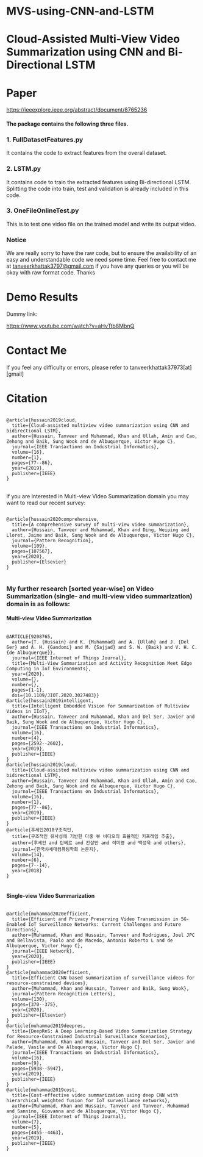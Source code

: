 # MVS-using-CNN-and-LSTM
Cloud-Assisted Multi-View Video Summarization using CNN and Bi-Directional LSTM 
==================

Paper
=========
https://ieeexplore.ieee.org/abstract/document/8765236

#### The package contains the following three files.

### 1. FullDatasetFeatures.py
It contains the code to extract features from the overall dataset. 

### 2. LSTM.py
It contains code to train the extracted features using Bi-directional LSTM. Splitting the code into train, test and validation is already included in this code.

### 3. OneFileOnlineTest.py
This is to test one video file on the trained model and write its output video.

### Notice
We are really sorry to have the raw code, but to ensure the availability of an easy and understandable code we need some time.
Feel free to contact me at tanveerkhattak3797@gmail.com if you have any queries or you will be okay with raw format code.
Thanks

Demo Results 
=========
Dummy link:

https://www.youtube.com/watch?v=aHvTtb8MbnQ


Contact Me
========
If you feel any difficulty or errors, please refer to tanveerkhattak37973[at][gmail]


# Citation
<pre>
<code>
@article{hussain2019cloud,
  title={Cloud-assisted multiview video summarization using CNN and bidirectional LSTM},
  author={Hussain, Tanveer and Muhammad, Khan and Ullah, Amin and Cao, Zehong and Baik, Sung Wook and de Albuquerque, Victor Hugo C},
  journal={IEEE Transactions on Industrial Informatics},
  volume={16},
  number={1},
  pages={77--86},
  year={2019},
  publisher={IEEE}
}
</code>
</pre>

If you are interested in Multi-view Video Summarization domain you may want to read our recent survey:

<pre>
<code>
@article{hussain2020comprehensive,
  title={A comprehensive survey of multi-view video summarization},
  author={Hussain, Tanveer and Muhammad, Khan and Ding, Weiping and Lloret, Jaime and Baik, Sung Wook and de Albuquerque, Victor Hugo C},
  journal={Pattern Recognition},
  volume={109},
  pages={107567},
  year={2020},
  publisher={Elsevier}
}
</code>
</pre>

### My further research [sorted year-wise] on Video Summarization (single- and multi-view video summarization) domain is as follows:
#### Multi-view Video Summarization
<pre>
<code>
@ARTICLE{9208765,
  author={T. {Hussain} and K. {Muhammad} and A. {Ullah} and J. {Del Ser} and A. H. {Gandomi} and M. {Sajjad} and S. W. {Baik} and V. H. C. {de Albuquerque}},
  journal={IEEE Internet of Things Journal}, 
  title={Multi-View Summarization and Activity Recognition Meet Edge Computing in IoT Environments}, 
  year={2020},
  volume={},
  number={},
  pages={1-1},
  doi={10.1109/JIOT.2020.3027483}}
@article{hussain2019intelligent,
  title={Intelligent Embedded Vision for Summarization of Multiview Videos in IIoT},
  author={Hussain, Tanveer and Muhammad, Khan and Del Ser, Javier and Baik, Sung Wook and de Albuquerque, Victor Hugo C},
  journal={IEEE Transactions on Industrial Informatics},
  volume={16},
  number={4},
  pages={2592--2602},
  year={2019},
  publisher={IEEE}
}
@article{hussain2019cloud,
  title={Cloud-assisted multiview video summarization using CNN and bidirectional LSTM},
  author={Hussain, Tanveer and Muhammad, Khan and Ullah, Amin and Cao, Zehong and Baik, Sung Wook and de Albuquerque, Victor Hugo C},
  journal={IEEE Transactions on Industrial Informatics},
  volume={16},
  number={1},
  pages={77--86},
  year={2019},
  publisher={IEEE}
}
@article{후세인2018구조적인,
  title={구조적인 유사성에 기반한 다중 뷰 비디오의 효율적인 키프레임 추출},
  author={후세인 and 탄베르 and 칸살만 and 이미영 and 백성욱 and others},
  journal={한국차세대컴퓨팅학회 논문지},
  volume={14},
  number={6},
  pages={7--14},
  year={2018}
}
</code>
</pre>


#### Single-view Video Summarization
<pre>
<code>
@article{muhammad2020efficient,
  title={Efficient and Privacy Preserving Video Transmission in 5G-Enabled IoT Surveillance Networks: Current Challenges and Future Directions},
  author={Muhammad, Khan and Hussain, Tanveer and Rodrigues, Joel JPC and Bellavista, Paolo and de Macedo, Antonio Roberto L and de Albuquerque, Victor Hugo C},
  journal={IEEE Network},
  year={2020},
  publisher={IEEE}
}
@article{muhammad2020efficient,
  title={Efficient CNN based summarization of surveillance videos for resource-constrained devices},
  author={Muhammad, Khan and Hussain, Tanveer and Baik, Sung Wook},
  journal={Pattern Recognition Letters},
  volume={130},
  pages={370--375},
  year={2020},
  publisher={Elsevier}
}
@article{muhammad2019deepres,
  title={DeepReS: A Deep Learning-Based Video Summarization Strategy for Resource-Constrained Industrial Surveillance Scenarios},
  author={Muhammad, Khan and Hussain, Tanveer and Del Ser, Javier and Palade, Vasile and De Albuquerque, Victor Hugo C},
  journal={IEEE Transactions on Industrial Informatics},
  volume={16},
  number={9},
  pages={5938--5947},
  year={2019},
  publisher={IEEE}
}
@article{muhammad2019cost,
  title={Cost-effective video summarization using deep CNN with hierarchical weighted fusion for IoT surveillance networks},
  author={Muhammad, Khan and Hussain, Tanveer and Tanveer, Muhammad and Sannino, Giovanna and de Albuquerque, Victor Hugo C},
  journal={IEEE Internet of Things Journal},
  volume={7},
  number={5},
  pages={4455--4463},
  year={2019},
  publisher={IEEE}
}
</code>
</pre>


